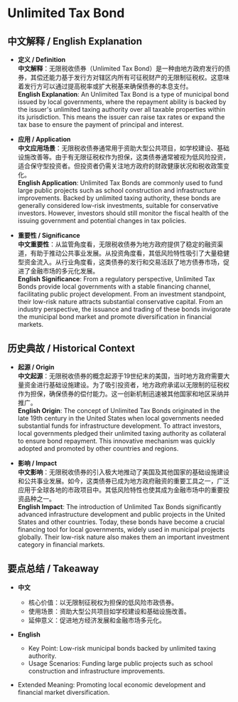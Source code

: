 # Unlimited Tax Bond

## 中文解释 / English Explanation

* **定义 / Definition**  
  **中文解释**：无限税收债券（Unlimited Tax Bond）是一种由地方政府发行的债券，其偿还能力基于发行方对辖区内所有可征税财产的无限制征税权。这意味着发行方可以通过提高税率或扩大税基来确保债券的本息支付。  
  **English Explanation**: An Unlimited Tax Bond is a type of municipal bond issued by local governments, where the repayment ability is backed by the issuer's unlimited taxing authority over all taxable properties within its jurisdiction. This means the issuer can raise tax rates or expand the tax base to ensure the payment of principal and interest.

* **应用 / Application**  
  **中文应用场景**：无限税收债券通常用于资助大型公共项目，如学校建设、基础设施改善等。由于有无限征税权作为担保，这类债券通常被视为低风险投资，适合保守型投资者。但投资者仍需关注地方政府的财政健康状况和税收政策变化。  
  **English Application**: Unlimited Tax Bonds are commonly used to fund large public projects such as school construction and infrastructure improvements. Backed by unlimited taxing authority, these bonds are generally considered low-risk investments, suitable for conservative investors. However, investors should still monitor the fiscal health of the issuing government and potential changes in tax policies.

* **重要性 / Significance**  
  **中文重要性**：从监管角度看，无限税收债券为地方政府提供了稳定的融资渠道，有助于推动公共事业发展。从投资角度看，其低风险特性吸引了大量稳健型资金流入。从行业角度看，这类债券的发行和交易活跃了地方债券市场，促进了金融市场的多元化发展。  
  **English Significance**: From a regulatory perspective, Unlimited Tax Bonds provide local governments with a stable financing channel, facilitating public project development. From an investment standpoint, their low-risk nature attracts substantial conservative capital. From an industry perspective, the issuance and trading of these bonds invigorate the municipal bond market and promote diversification in financial markets.

## 历史典故 / Historical Context

* **起源 / Origin**  
  **中文起源**：无限税收债券的概念起源于19世纪末的美国，当时地方政府需要大量资金进行基础设施建设。为了吸引投资者，地方政府承诺以无限制的征税权作为担保，确保债券的偿付能力。这一创新机制迅速被其他国家和地区采纳并推广。  
  **English Origin**: The concept of Unlimited Tax Bonds originated in the late 19th century in the United States when local governments needed substantial funds for infrastructure development. To attract investors, local governments pledged their unlimited taxing authority as collateral to ensure bond repayment. This innovative mechanism was quickly adopted and promoted by other countries and regions.

* **影响 / Impact**  
  **中文影响**：无限税收债券的引入极大地推动了美国及其他国家的基础设施建设和公共事业发展。如今，这类债券已成为地方政府融资的重要工具之一，广泛应用于全球各地的市政项目中。其低风险特性也使其成为金融市场中的重要投资品种之一。  
  **English Impact**: The introduction of Unlimited Tax Bonds significantly advanced infrastructure development and public projects in the United States and other countries. Today, these bonds have become a crucial financing tool for local governments, widely used in municipal projects globally. Their low-risk nature also makes them an important investment category in financial markets.

## 要点总结 / Takeaway

* **中文**  
  - 核心价值：以无限制征税权为担保的低风险市政债券。
  - 使用场景：资助大型公共项目如学校建设和基础设施改善。
  - 延伸意义：促进地方经济发展和金融市场多元化。

* **English**  
  - Key Point: Low-risk municipal bonds backed by unlimited taxing authority.
  - Usage Scenarios: Funding large public projects such as school construction and infrastructure improvements.
- Extended Meaning: Promoting local economic development and financial market diversification.